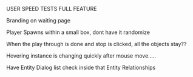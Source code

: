 USER SPEED TESTS FULL FEATURE

Branding on waiting page

Player Spawns within a small box, dont have it randomize

When the play through is done and stop is clicked, all the objects stay??

Hovering instance is changing quickly after mouse move…..

Have Entity Dialog list check inside that Entity Relationships 